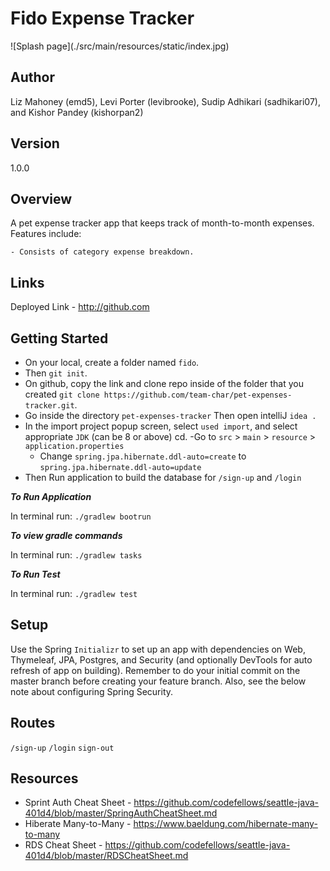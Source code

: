 # Fido Expense Tracker

<splash page image here>
![Splash page](./src/main/resources/static/index.jpg)


## Author
Liz Mahoney (emd5), Levi Porter (levibrooke), Sudip Adhikari (sadhikari07), and Kishor Pandey (kishorpan2)

## Version 
1.0.0

## Overview
A pet expense tracker app that keeps track of month-to-month expenses. Features include:

	- Consists of category expense breakdown. 

## Links 
Deployed Link - <http://github.com>

## Getting Started

- On your local, create a folder named `fido`. 
- Then `git init`. 
- On github, copy the link and clone repo inside of the folder that you created `git clone https://github.com/team-char/pet-expenses-tracker.git`.
- Go inside the directory `pet-expenses-tracker` Then open intelliJ `idea .`
- In the import project popup screen, select `used import`, and select appropriate `JDK` (can be 8 or above)
cd.
-Go to `src` > `main` > `resource` > `application.properties`
    - Change `spring.jpa.hibernate.ddl-auto=create` to `spring.jpa.hibernate.ddl-auto=update`
- Then Run application to build the database for `/sign-up` and `/login`

***To Run Application***

In terminal run: `./gradlew bootrun`

***To view gradle commands***

In terminal run: `./gradlew tasks`

***To Run Test***

In terminal run: `./gradlew test`

## Setup

Use the Spring `Initializr` to set 
up an app with dependencies on Web, Thymeleaf, JPA, Postgres, and Security (and optionally DevTools for auto refresh of app on building). Remember to do your initial commit on the master branch before creating your feature branch. Also, see the below note about configuring Spring Security.

## Routes

`/sign-up`
`/login`
`sign-out`





## Resources 
- Sprint Auth Cheat Sheet - https://github.com/codefellows/seattle-java-401d4/blob/master/SpringAuthCheatSheet.md
- Hiberate Many-to-Many - https://www.baeldung.com/hibernate-many-to-many
- RDS Cheat Sheet - https://github.com/codefellows/seattle-java-401d4/blob/master/RDSCheatSheet.md
